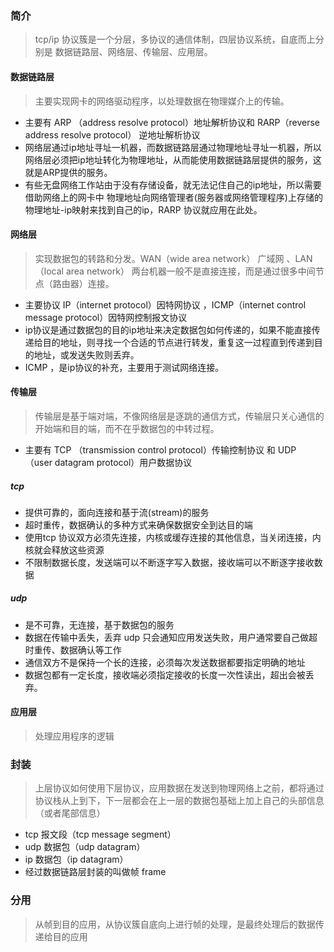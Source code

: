 ### 简介

> tcp/ip 协议簇是一个分层，多协议的通信体制，四层协议系统，自底而上分别是 数据链路层、网络层、传输层、应用层。

#### 数据链路层

> 主要实现网卡的网络驱动程序，以处理数据在物理媒介上的传输。

- 主要有 ARP （address resolve protocol）地址解析协议和 RARP（reverse address resolve protocol） 逆地址解析协议
- 网络层通过ip地址寻址一机器，而数据链路层通过物理地址寻址一机器，所以网络层必须把ip地址转化为物理地址，从而能使用数据链路层提供的服务，这就是ARP提供的服务。
- 有些无盘网络工作站由于没有存储设备，就无法记住自己的ip地址，所以需要借助网络上的网卡中 物理地址向网络管理者(服务器或网络管理程序)上存储的物理地址-ip映射来找到自己的ip，RARP 协议就应用在此处。

#### 网络层

> 实现数据包的转路和分发。WAN（wide area network） 广域网 、LAN （local area network）
两台机器一般不是直接连接，而是通过很多中间节点（路由器）连接。

- 主要协议 IP（internet protocol）因特网协议 ，ICMP（internet control message protocol）因特网控制报文协议
- ip协议是通过数据包的目的ip地址来决定数据包如何传递的，如果不能直接传递给目的地址，则寻找一个合适的节点进行转发，重复这一过程直到传递到目的地址，或发送失败则丢弃。
- ICMP ，是ip协议的补充，主要用于测试网络连接。

#### 传输层

> 传输层是基于端对端，不像网络层是逐跳的通信方式，传输层只关心通信的开始端和目的端，而不在乎数据包的中转过程。

- 主要有 TCP （transmission control protocol）传输控制协议 和 UDP （user datagram protocol）用户数据协议

##### tcp

- 提供可靠的，面向连接和基于流(stream)的服务
- 超时重传，数据确认的多种方式来确保数据安全到达目的端
- 使用tcp 协议双方必须先连接，内核或缓存连接的其他信息，当关闭连接，内核就会释放这些资源
- 不限制数据长度，发送端可以不断逐字写入数据，接收端可以不断逐字接收数据

##### udp

- 是不可靠，无连接，基于数据包的服务
- 数据在传输中丢失，丢弃 udp 只会通知应用发送失败，用户通常要自己做超时重传、数据确认等工作
- 通信双方不是保持一个长的连接，必须每次发送数据都要指定明确的地址
- 数据包都有一定长度，接收端必须指定接收的长度一次性读出，超出会被丢弃。

#### 应用层

> 处理应用程序的逻辑

### 封装

> 上层协议如何使用下层协议，应用数据在发送到物理网络上之前，都将通过协议栈从上到下，下一层都会在上一层的数据包基础上加上自己的头部信息（或者尾部信息）

- tcp 报文段（tcp message segment）
- udp 数据包（udp datagram）
- ip 数据包（ip datagram）
-  经过数据链路层封装的叫做帧 frame

### 分用

>  从帧到目的应用，从协议簇自底向上进行帧的处理，是最终处理后的数据传递给目的应用